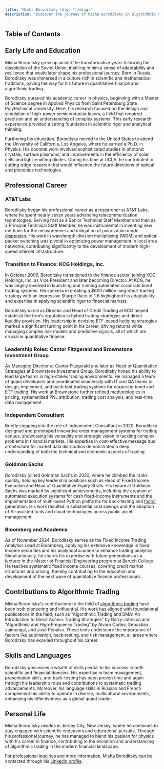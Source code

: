 ```yaml
---
title: "Misha Boroditsky (Algo Trading)"
description: "Discover the journey of Misha Boroditsky in algorithmic trading from his academic roots in physics to his influential roles in finance and education."
---
```




## Table of Contents

## Early Life and Education

Misha Boroditsky grew up amidst the transformative years following the dissolution of the Soviet Union, instilling in him a sense of adaptability and resilience that would later shape his professional journey. Born in Russia, Boroditsky was immersed in a culture rich in scientific and mathematical traditions, paving the way for his future in quantitative finance and algorithmic trading.

Boroditsky pursued his academic career in physics, beginning with a Master of Science degree in Applied Physics from Saint Petersburg State Polytechnical University. Here, his research focused on the design and simulation of high-power semiconductor lasers, a field that required precision and an understanding of complex systems. This early research experience provided a strong foundation in scientific rigor and analytical thinking.

Furthering his education, Boroditsky moved to the United States to attend the University of California, Los Angeles, where he earned a Ph.D. in Physics. His doctoral work involved sophisticated studies in photonic crystals, surface plasmons, and improvements in the efficiency of solar cells and light-emitting diodes. During his time at UCLA, he contributed to cutting-edge research that would influence the future directions of optical and photonics technologies.

## Professional Career

### AT&T Labs

Boroditsky began his professional career as a researcher at AT&T Labs, where he spent nearly seven years advancing telecommunication technologies. Serving first as a Senior Technical Staff Member and then as a Principal Technical Staff Member, he was instrumental in inventing new methods for the measurement and mitigation of polarization mode [dispersion](/wiki/dispersion-trading). His work in wavelength-division multiplexing (WDM) and optical packet switching was pivotal in optimizing power management in local area networks, contributing significantly to the development of modern high-speed internet infrastructure.

### Transition to Finance: KCG Holdings, Inc.

In October 2006, Boroditsky transitioned to the finance sector, joining KCG Holdings, Inc. as Vice President and later becoming Director. At KCG, he was largely involved in launching and running automated corporate bond trading systems. His success in creating a $600 million long-short trading strategy with an impressive Sharpe Ratio of 1.6 highlighted his adaptability and expertise in applying scientific rigor to financial markets.

Boroditsky's role as Director and Head of Credit Trading at KCG helped establish the firm's reputation in hybrid trading strategies and direct [liquidity](/wiki/liquidity-risk-premium) provision. His leadership in devising [ETF](/wiki/etf-trading-strategies)-based hedging strategies marked a significant turning point in his career, driving returns while managing complex risk models and predictive signals, all of which are crucial in quantitative finance.

### Leadership Roles: Cantor Fitzgerald and Brownstone Investment Group

As Managing Director at Cantor Fitzgerald and later as Head of Quantitative Strategies at Brownstone Investment Group, Boroditsky honed his ability to lead large teams in high-stakes trading environments. He managed a team of quant developers and coordinated seamlessly with IT and QA teams to design, implement, and back-test trading systems for corporate bond and ETF trading. His work at Brownstone further refined methodologies in pricing, systematized PNL attribution, trading cost analysis, and real-time data management.

### Independent Consultant

Briefly stepping into the role of Independent Consultant in 2020, Boroditsky designed and prototyped innovative order management systems for trading venues, showcasing his versatility and strategic vision in tackling complex problems in financial markets. His expertise in cost-effective message bus architecture for market data distribution demonstrated a deep understanding of both the technical and economic aspects of trading.

### Goldman Sachs

Boroditsky joined Goldman Sachs in 2020, where he climbed the ranks quickly, holding key leadership positions such as Head of Fixed Income Execution and Head of Quantitative Equity Strats. His tenure at Goldman Sachs was marked by significant achievements, including the creation of automated execution systems for cash fixed-income instruments and the implementation of multi-asset Python platforms for back-testing and [factor](/wiki/factor-investing) generation. His work resulted in substantial cost savings and the adoption of AI-assisted tools and cloud technologies across public asset management.

### Bloomberg and Academia

As of November 2024, Boroditsky serves as the Fixed Income Trading Analytics Lead at Bloomberg, applying his extensive knowledge in fixed income securities and his analytical acumen to enhance trading analytics. Simultaneously, he shares his expertise with future generations as a lecturer in the Master of Financial Engineering program at Baruch College. He teaches systematic fixed income courses, covering credit market structures and pricing, thereby contributing to the education and development of the next wave of quantitative finance professionals.

## Contributions to Algorithmic Trading

Misha Boroditsky's contributions to the field of [algorithmic trading](/wiki/algorithmic-trading) have been both pioneering and influential. His work has aligned with foundational publications in the field, such as "Algorithmic Trading and DMA: An Introduction to Direct Access Trading Strategies" by Barry Johnson and "Algorithmic and High-Frequency Trading" by Álvaro Cartea, Sebastian Jaimungal, and José Penalva. These texts underscore the importance of factors like automation, back-testing, and risk management, all areas where Boroditsky has excelled throughout his career.

## Skills and Languages

Boroditsky possesses a wealth of skills pivotal to his success in both scientific and financial domains. His expertise in team management, presentation skills, and back-testing has been proven time and again through his leadership roles and contributions to systematic trading advancements. Moreover, his language skills in Russian and French complement his ability to operate in diverse, multicultural environments, enhancing his effectiveness as a global quant leader.

## Personal Life

Misha Boroditsky resides in Jersey City, New Jersey, where he continues to stay engaged with scientific endeavors and educational pursuits. Through his professional journey, he has managed to blend his passion for physics with his career in finance, contributing to the evolution and understanding of algorithmic trading in the modern financial landscape.

For professional inquiries and more information, Misha Boroditsky can be contacted through his [LinkedIn profile](www.linkedin.com/in/misha-boroditsky).